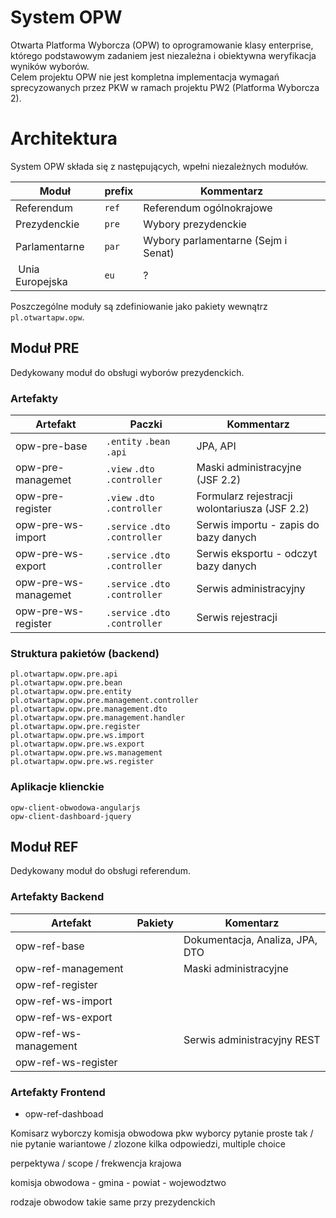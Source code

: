 # System OPW 
Otwarta Platforma Wyborcza (OPW) to oprogramowanie klasy enterprise, którego podstawowym zadaniem jest niezależna i obiektywna weryfikacja wyników wyborów.  
Celem projektu OPW nie jest kompletna implementacja wymagań sprecyzowanych przez PKW w ramach projektu PW2 (Platforma Wyborcza 2). 

# Architektura
System OPW składa się z następujących, wpełni niezależnych modułów.

| Moduł | prefix | Kommentarz |
| ------------- | ------------- | ------------- |
| Referendum | `ref` | Referendum ogólnokrajowe | 
| Prezydenckie  | `pre` | Wybory prezydenckie |
| Parlamentarne  | `par` | Wybory parlamentarne (Sejm i Senat) |
| Unia Europejska  | `eu` | ? |

Poszczególne moduły są zdefiniowanie jako pakiety wewnątrz `pl.otwartapw.opw`.

## Moduł PRE
Dedykowany moduł do obsługi wyborów prezydenckich. 

### Artefakty

| Artefakt | Paczki | Kommentarz |
| ------------- | ------------- | ------------- |
| opw-pre-base | `.entity` `.bean` `.api` | JPA, API |
| opw-pre-managemet | `.view` `.dto` `.controller` | Maski administracyjne (JSF 2.2) |
| opw-pre-register | `.view` `.dto` `.controller` | Formularz rejestracji wolontariusza (JSF 2.2) |
| opw-pre-ws-import | `.service` `.dto` `.controller` | Serwis importu - zapis do bazy danych | 
| opw-pre-ws-export | `.service` `.dto` `.controller` | Serwis eksportu - odczyt bazy danych |
| opw-pre-ws-managemet | `.service` `.dto` `.controller` | Serwis administracyjny |
| opw-pre-ws-register | `.service` `.dto` `.controller` | Serwis rejestracji |

### Struktura pakietów (backend)
`pl.otwartapw.opw.pre.api`  
`pl.otwartapw.opw.pre.bean`  
`pl.otwartapw.opw.pre.entity`  
`pl.otwartapw.opw.pre.management.controller`  
`pl.otwartapw.opw.pre.management.dto`  
`pl.otwartapw.opw.pre.management.handler`  
`pl.otwartapw.opw.pre.register`  
`pl.otwartapw.opw.pre.ws.import`  
`pl.otwartapw.opw.pre.ws.export`  
`pl.otwartapw.opw.pre.ws.management`  
`pl.otwartapw.opw.pre.ws.register`  

### Aplikacje klienckie 
`opw-client-obwodowa-angularjs`  
`opw-client-dashboard-jquery`  


## Moduł REF
Dedykowany moduł do obsługi referendum. 

### Artefakty Backend

| Artefakt | Pakiety | Komentarz |
| ------------- | ------------- | ------------- |
| opw-ref-base | | Dokumentacja, Analiza, JPA, DTO  |
| opw-ref-management | | Maski administracyjne |
| opw-ref-register | | |
| opw-ref-ws-import | | |
| opw-ref-ws-export | | |
| opw-ref-ws-management | | Serwis administracyjny REST  |
| opw-ref-ws-register | | |

### Artefakty Frontend 
* opw-ref-dashboad 

Komisarz wyborczy 
komisja obwodowa 
pkw 
wyborcy 
pytanie proste tak / nie 
pytanie wariantowe / zlozone kilka odpowiedzi, multiple choice 



perpektywa / scope / frekwencja 
krajowa 

komisja obwodowa - gmina - powiat - wojewodztwo 

rodzaje obwodow takie same przy prezydenckich


